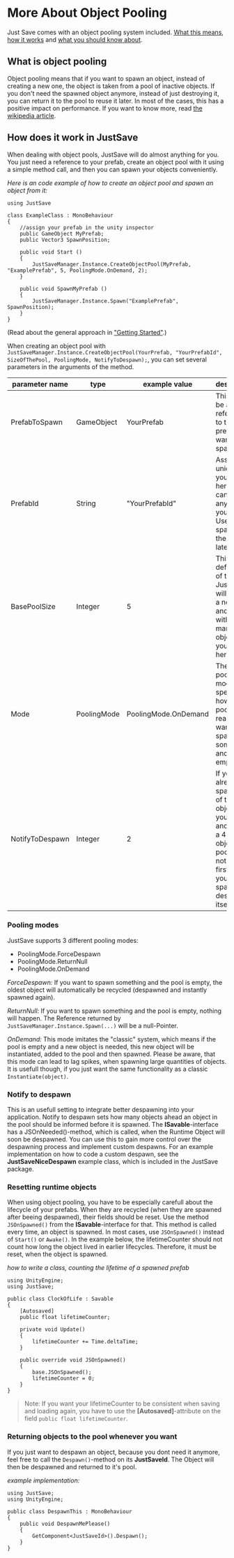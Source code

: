 # More About Object Pooling

Just Save comes with an object pooling system included. [What this means](#WhatIs), [how it works](#HowItWorks) and [what you should know about](#poolingModes).

## What is object pooling <a name="WhatIs"></a>

Object pooling means that if you want to spawn an object, instead of creating a new one, the object is taken from a pool of inactive objects.
If you don't need the spawned object anymore, instead of just destroying it, you can return it to the pool to reuse it later.
In most of the cases, this has a positive impact on performance.
If you want to know more, read [the wikipedia article](https://en.wikipedia.org/wiki/Object_pool_pattern).

## How does it work in JustSave <a name="HowItWorks"></a>

When dealing with object pools, JustSave will do almost anything for you. You just need a reference to your prefab, create an object pool with it using a simple method call, and then you can spawn your objects conveniently.  

*Here is an code example of how to create an object pool and spawn an object from it:*

	using JustSave

	class ExampleClass : MonoBehaviour
	{
		//assign your prefab in the unity inspector
		public GameObject MyPrefab;
		public Vector3 SpawnPosition;

		public void Start () 
		{
			JustSaveManager.Instance.CreateObjectPool(MyPrefab, "ExamplePrefab", 5, PoolingMode.OnDemand, 2);
		}

		public void SpawnMyPrefab ()
		{
			JustSaveManager.Instance.Spawn("ExamplePrefab", SpawnPosition);
		}
	}

(Read about the general approach in ["Getting Started"](./GETTINGSTARTED.md#runtimeObjects).)

When creating an object pool with `JustSaveManager.Instance.CreateObjectPool(YourPrefab, "YourPrefabId", SizeOfThePool, PoolingMode, NotifyToDespawn);`, you can set several parameters in the arguments of the method.

| parameter name | type | example value | description |
| -------------- | --------- | ------------ | --------------------------------------------------------- |
| PrefabToSpawn | GameObject | YourPrefab | This should be a reference to the prefab you want to spawn |
| PrefabId | String | "YourPrefabId" | Assign a unique Id to your prefab here. This can be anything you want. Use this for spawning the prefab later. |
| BasePoolSize | Integer | 5 | This is the default size of the pool. JustSave will create a new pool and fill it with as many objects as you specify here. |
| Mode | PoolingMode | PoolingMode.OnDemand | The pooling mode specifies, how the pool will react if you want to spawn something and it is empty. |
| NotifyToDespawn | Integer | 2 | If you already spawned 3 of the 5 objects in your pool and spawn a 4-th object, the pool will notify the first object you spawned to despawn itself. |

### Pooling modes <a name="poolingModes"></a>

JustSave supports 3 different pooling modes:

- PoolingMode.ForceDespawn
- PoolingMode.ReturnNull
- PoolingMode.OnDemand

*ForceDespawn:* If you want to spawn something and the pool is empty, the oldest object will automatically be recycled (despawned and instantly spawned again).

*ReturnNull:* If you want to spawn something and the pool is empty, nothing will happen. The Reference returned by `JustSaveManager.Instance.Spawn(...)` will be a null-Pointer.

*OnDemand:* This mode imitates the "classic" system, which means if the pool is empty and a new object is needed, this new object will be instantiated, added to the pool and then spawned. 
Please be aware, that this mode can lead to lag spikes, when spawning large quantities of objects. It is usefull though, if you just want the same functionality as a classic `Instantiate(object)`.

### Notify to despawn <a name="notifyToDespawn"></a>

This is an usefull setting to integrate better despawning into your application. Notify to despawn sets how many objects ahead an object in the pool should be informed before it is spawned. 
The **ISavable**-interface has a JSOnNeeded()-method, which is called, when the Runtime Object will soon be despawned. You can use this to gain more control over the despawning process and implement custom despawns.
For an example implementation on how to code a custom despawn, see the **JustSaveNiceDespawn** example class, which is included in the JustSave package.

### Resetting runtime objects <a name="resettingRuntimeObjects"></a>

When using object pooling, you have to be especially carefull about the lifecycle of your prefabs. When they are recycled (when they are spawned after beeing despawned), their fields should be reset.
Use the method `JSOnSpawned()` from the **ISavable**-interface for that. This method is called every time, an object is spawned. In most cases, use `JSOnSpawned()` instead of `Start()` or `Awake()`.
In the example below, the lifetimeCounter should not count how long the object lived in earlier lifecycles. Therefore, it must be reset, when the object is spawned.

*how to write a class, counting the lifetime of a spawned prefab*

	using UnityEngine;
	using JustSave;

	public class ClockOfLife : Savable
	{
		[Autosaved]
		public float lifetimeCounter;

		private void Update()
		{
			lifetimeCounter += Time.deltaTime;
		}

		public override void JSOnSpawned()
		{
			base.JSOnSpawned();
			lifetimeCounter = 0;
		}
	}

> Note: If you want your lifetimeCounter to be consistent when saving and loading again, you have to use the **[Autosaved]**-attribute on the field `public float lifetimeCounter`.

### Returning objects to the pool whenever you want

If you just want to despawn an object, because you dont need it anymore, feel free to call the `Despawn()`-method on its **JustSaveId**. The Object will then be despawned and returned to it's pool.

*example implementation:*

	using JustSave;
	using UnityEngine;

	public class DespawnThis : MonoBehaviour
	{
		public void DespawnMePlease()
		{
			GetComponent<JustSaveId>().Despawn();
		}
	}
